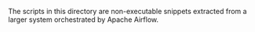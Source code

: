 The scripts in this directory are non-executable snippets extracted from a larger system orchestrated by Apache Airflow.